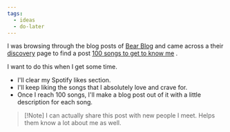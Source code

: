 ```yaml
---
tags:
  - ideas
  - do-later
---
```

I was browsing through the blog posts of [Bear Blog](https://bearblog.dev) and came across a their [discovery](https://bearblog.dev/discover/) page to find a post [100 songs to get to know me](https://tbskyen.bearblog.dev/100-songs-to-get-to-know-me/) . 

I want to do this when I get some time. 
- I'll clear my Spotify likes section. 
- I'll keep liking the songs that I absolutely love and crave for. 
- Once I reach 100 songs, I'll make a blog post out of it with a little description for each song. 

> [!Note] I can actually share this post with new people I meet. Helps them know a lot about me as well. 

